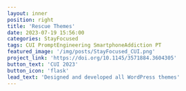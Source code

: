 ```yaml
---
layout: inner
position: right
title: 'Rescue Themes'
date: 2023-07-19 15:56:00
categories: StayFocused
tags: CUI PromptEngineering SmartphoneAddiction PT
featured_image: '/img/posts/StayFocused_CUI.png'
project_link: 'https://doi.org/10.1145/3571884.3604305'
button_text: 'CUI 2023'
button_icon: 'flask'
lead_text: 'Designed and developed all WordPress themes'
---
```

